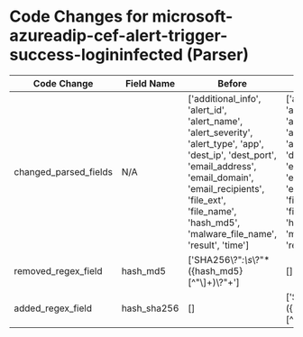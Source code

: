 # Code Changes for microsoft-azureadip-cef-alert-trigger-success-logininfected (Parser)

| Code Change | Field Name | Before | After |
|-------------|------------|--------|-------|
| changed_parsed_fields | N/A | ['additional_info', 'alert_id', 'alert_name', 'alert_severity', 'alert_type', 'app', 'dest_ip', 'dest_port', 'email_address', 'email_domain', 'email_recipients', 'file_ext', 'file_name', 'hash_md5', 'malware_file_name', 'result', 'time'] | ['additional_info', 'alert_id', 'alert_name', 'alert_severity', 'alert_type', 'app', 'dest_ip', 'dest_port', 'email_address', 'email_domain', 'email_recipients', 'file_ext', 'file_name', 'hash_sha256', 'malware_file_name', 'result', 'time'] |
| removed_regex_field | hash_md5 | ['SHA256\\?"*:\s*\\?"*({hash_md5}[^"\\]+)\\?"+'] | [] |
| added_regex_field | hash_sha256 | [] | ['SHA256\\?"*:\s*\\?"*({hash_sha256}[^"\\]+)\\?"+'] |